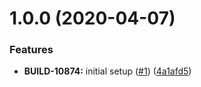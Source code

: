 # 1.0.0 (2020-04-07)


### Features

* **BUILD-10874:** initial setup ([#1](https://github.com/mongodb-ansible-roles/ansible-role-dnsmasq/issues/1)) ([4a1afd5](https://github.com/mongodb-ansible-roles/ansible-role-dnsmasq/commit/4a1afd5bb9dadba3e69d243f81e80b2183b30a47))
